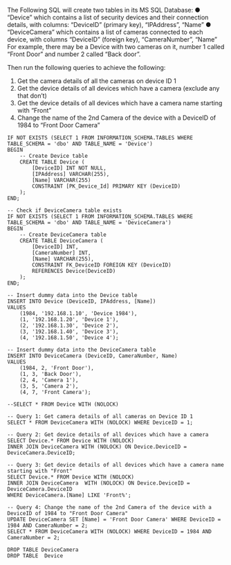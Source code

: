 ﻿The Following SQL will create two tables in its MS SQL Database:
● “Device” which contains a list of security devices and their connection details, with columns:
    “DeviceID” (primary key), “IPAddress”, “Name”
● “DeviceCamera” which contains a list of cameras connected to each device, with columns
    “DeviceID” (foreign key), “CameraNumber”, “Name” For example, there may be a Device with
two cameras on it, number 1 called “Front Door” and number 2 called “Back door”.

Then run the following queries to achieve the following:
1. Get the camera details of all the cameras on device ID 1
2. Get the device details of all devices which have a camera (exclude any that don’t)
3. Get the device details of all devices which have a camera name starting with “Front”
4. Change the name of the 2nd Camera of the device with a DeviceID of 1984 to “Front Door Camera”


```
IF NOT EXISTS (SELECT 1 FROM INFORMATION_SCHEMA.TABLES WHERE TABLE_SCHEMA = 'dbo' AND TABLE_NAME = 'Device')
BEGIN
    -- Create Device table
    CREATE TABLE Device (
        [DeviceID] INT NOT NULL,
        [IPAddress] VARCHAR(255),
        [Name] VARCHAR(255)
		CONSTRAINT [PK_Device_Id] PRIMARY KEY (DeviceID)
    );
END;

-- Check if DeviceCamera table exists
IF NOT EXISTS (SELECT 1 FROM INFORMATION_SCHEMA.TABLES WHERE TABLE_SCHEMA = 'dbo' AND TABLE_NAME = 'DeviceCamera')
BEGIN
    -- Create DeviceCamera table
    CREATE TABLE DeviceCamera (
        [DeviceID] INT,
        [CameraNumber] INT,
        [Name] VARCHAR(255),
		CONSTRAINT FK_DeviceID FOREIGN KEY (DeviceID)
		REFERENCES Device(DeviceID)
    );
END;

-- Insert dummy data into the Device table
INSERT INTO Device (DeviceID, IPAddress, [Name])
VALUES
    (1984, '192.168.1.10', 'Device 1984'),
    (1, '192.168.1.20', 'Device 1'),
    (2, '192.168.1.30', 'Device 2'),
    (3, '192.168.1.40', 'Device 3'),
	(4, '192.168.1.50', 'Device 4');

-- Insert dummy data into the DeviceCamera table
INSERT INTO DeviceCamera (DeviceID, CameraNumber, Name)
VALUES
    (1984, 2, 'Front Door'),
    (1, 3, 'Back Door'),
    (2, 4, 'Camera 1'),
    (3, 5, 'Camera 2'),
    (4, 7, 'Front Camera');

--SELECT * FROM Device WITH (NOLOCK) 

-- Query 1: Get camera details of all cameras on Device ID 1
SELECT * FROM DeviceCamera WITH (NOLOCK) WHERE DeviceID = 1;

-- Query 2: Get device details of all devices which have a camera
SELECT Device.* FROM Device WITH (NOLOCK)
INNER JOIN DeviceCamera WITH (NOLOCK) ON Device.DeviceID = DeviceCamera.DeviceID;

-- Query 3: Get device details of all devices which have a camera name starting with "Front"
SELECT Device.* FROM Device WITH (NOLOCK)
INNER JOIN DeviceCamera  WITH (NOLOCK) ON Device.DeviceID = DeviceCamera.DeviceID
WHERE DeviceCamera.[Name] LIKE 'Front%';

-- Query 4: Change the name of the 2nd Camera of the device with a DeviceID of 1984 to "Front Door Camera"
UPDATE DeviceCamera SET [Name] = 'Front Door Camera' WHERE DeviceID = 1984 AND CameraNumber = 2;
SELECT * FROM DeviceCamera WITH (NOLOCK) WHERE DeviceID = 1984 AND CameraNumber = 2;

DROP TABLE DeviceCamera
DROP TABLE  Device
```